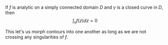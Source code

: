 If $f$ is analytic on a simply connected domain $D$ 
and $\gamma$ is a closed curve in $D$, 
then 
$$\int_\gamma f(z)dz=0$$

This let's us morph contours into one another 
as long as we are not crossing any singularities of $f$.
